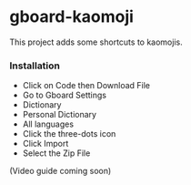 # gboard-kaomoji

This project adds some shortcuts to kaomojis.

### Installation

- Click on Code then Download File 
- Go to Gboard Settings
- Dictionary
- Personal Dictionary
- All languages
- Click the three-dots icon
- Click Import
- Select the Zip File 

(Video guide coming soon)



